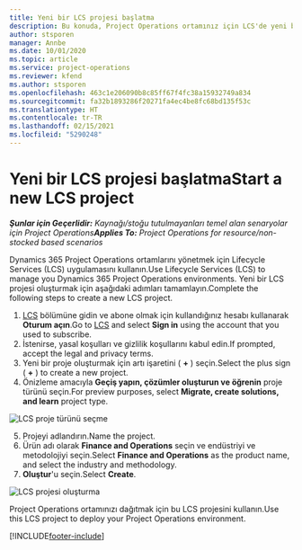 ```yaml
---
title: Yeni bir LCS projesi başlatma
description: Bu konuda, Project Operations ortamınız için LCS'de yeni bir proje oluşturma hakkında bilgiler sağlanmaktadır.
author: stsporen
manager: Annbe
ms.date: 10/01/2020
ms.topic: article
ms.service: project-operations
ms.reviewer: kfend
ms.author: stsporen
ms.openlocfilehash: 463c1e206090b8c85ff67f4fc38a15932749a834
ms.sourcegitcommit: fa32b1893286f20271fa4ec4be8fc68bd135f53c
ms.translationtype: HT
ms.contentlocale: tr-TR
ms.lasthandoff: 02/15/2021
ms.locfileid: "5290248"
---
```

# <a name="start-a-new-lcs-project"></a><span data-ttu-id="db833-103">Yeni bir LCS projesi başlatma</span><span class="sxs-lookup"><span data-stu-id="db833-103">Start a new LCS project</span></span>

<span data-ttu-id="db833-104">_**Şunlar için Geçerlidir:** Kaynağı/stoğu tutulmayanları temel alan senaryolar için Project Operations_</span><span class="sxs-lookup"><span data-stu-id="db833-104">_**Applies To:** Project Operations for resource/non-stocked based scenarios_</span></span>

<span data-ttu-id="db833-105">Dynamics 365 Project Operations ortamlarını yönetmek için Lifecycle Services (LCS) uygulamasını kullanın.</span><span class="sxs-lookup"><span data-stu-id="db833-105">Use Lifecycle Services (LCS) to manage you Dynamics 365 Project Operations environments.</span></span> <span data-ttu-id="db833-106">Yeni bir LCS projesi oluşturmak için aşağıdaki adımları tamamlayın.</span><span class="sxs-lookup"><span data-stu-id="db833-106">Complete the following steps to create a new LCS project.</span></span>

1. <span data-ttu-id="db833-107">[LCS](https://lcs.dynamics.com/Logon/Index) bölümüne gidin ve abone olmak için kullandığınız hesabı kullanarak **Oturum açın**.</span><span class="sxs-lookup"><span data-stu-id="db833-107">Go to [LCS](https://lcs.dynamics.com/Logon/Index) and select **Sign in** using the account that you used to subscribe.</span></span>
2. <span data-ttu-id="db833-108">İstenirse, yasal koşulları ve gizlilik koşullarını kabul edin.</span><span class="sxs-lookup"><span data-stu-id="db833-108">If prompted, accept the legal and privacy terms.</span></span>
3. <span data-ttu-id="db833-109">Yeni bir proje oluşturmak için artı işaretini ( **+** ) seçin.</span><span class="sxs-lookup"><span data-stu-id="db833-109">Select the plus sign ( **+** ) to create a new project.</span></span>
4. <span data-ttu-id="db833-110">Önizleme amacıyla **Geçiş yapın, çözümler oluşturun ve öğrenin** proje türünü seçin.</span><span class="sxs-lookup"><span data-stu-id="db833-110">For preview purposes, select **Migrate, create solutions, and learn** project type.</span></span>

  ![LCS proje türünü seçme](./media/create-lcs-1.png)

5. <span data-ttu-id="db833-112">Projeyi adlandırın.</span><span class="sxs-lookup"><span data-stu-id="db833-112">Name the project.</span></span> 
6. <span data-ttu-id="db833-113">Ürün adı olarak **Finance and Operations** seçin ve endüstriyi ve metodolojiyi seçin.</span><span class="sxs-lookup"><span data-stu-id="db833-113">Select **Finance and Operations** as the product name, and select the industry and methodology.</span></span> 
7. <span data-ttu-id="db833-114">**Oluştur**'u seçin.</span><span class="sxs-lookup"><span data-stu-id="db833-114">Select **Create**.</span></span>

![LCS projesi oluşturma](./media/create-lcs-2.png)

<span data-ttu-id="db833-116">Project Operations ortamınızı dağıtmak için bu LCS projesini kullanın.</span><span class="sxs-lookup"><span data-stu-id="db833-116">Use this LCS project to deploy your Project Operations environment.</span></span>



[!INCLUDE[footer-include](../includes/footer-banner.md)]